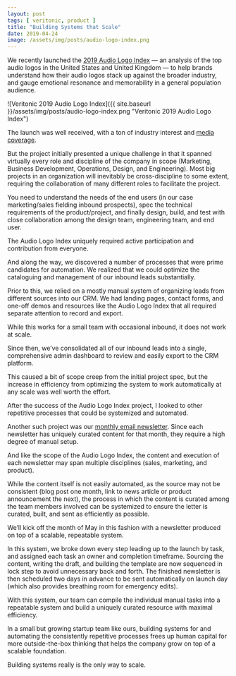```yaml
---
layout: post
tags: [ veritonic, product ]
title: "Building Systems that Scale"
date: 2019-04-24
image: /assets/img/posts/audio-logo-index.png
---
```


We recently launched the [2019 Audio Logo Index](https://veritonic.com/audio-logo-index) — an analysis of the top audio logos in the United States and United Kingdom — to help brands understand how their audio logos stack up against the broader industry, and gauge emotional resonance and memorability in a general population audience.

![Veritonic 2019 Audio Logo Index]({{ site.baseurl }}/assets/img/posts/audio-logo-index.png "Veritonic 2019 Audio Logo Index")

The launch was well received, with a ton of industry interest and [media coverage](https://www.thedrum.com/news/2019/04/09/libertys-jingle-climbs-the-audio-logo-index-it-doesn-t-hurt-mention-the-brand-four).

But the project initially presented a unique challenge in that it spanned virtually every role and discipline of the company in scope (Marketing, Business Development, Operations, Design, and Engineering).
Most big projects in an organization will inevitably be cross-discipline to some extent, requiring the collaboration of many different roles to facilitate the project.

You need to understand the needs of the end users (in our case marketing/sales fielding inbound prospects), spec the technical requirements of the product/project, and finally design, build, and test with close collaboration among the design team, engineering team, and end user.

The Audio Logo Index uniquely required active participation and contribution from everyone.

And along the way, we discovered a number of processes that were prime candidates for automation. We realized that we could optimize the cataloguing and management of our inbound leads substantially.

Prior to this, we relied on a mostly manual system of organizing leads from different sources into our CRM. We had landing pages, contact forms, and one-off demos and resources like the Audio Logo Index that all required separate attention to record and export.

While this works for a small team with occasional inbound, it does not work at scale.

Since then, we’ve consolidated all of our inbound leads into a single, comprehensive admin dashboard to review and easily export to the CRM platform.

This caused a bit of scope creep from the initial project spec, but the increase in efficiency from optimizing the system to work automatically at any scale was well worth the effort.

After the success of the Audio Logo Index project, I looked to other repetitive processes that could be systemized and automated.

Another such project was our [monthly email newsletter](https://veritonic.com/subscribe). Since each newsletter has uniquely curated content for that month, they require a high degree of manual setup.

And like the scope of the Audio Logo Index, the content and execution of each newsletter may span multiple disciplines (sales, marketing, and product).

While the content itself is not easily automated, as the source may not be consistent (blog post one month, link to news article or product announcement the next), the process in which the content is curated among the team members involved can be systemized to ensure the letter is curated, built, and sent as efficiently as possible.

We’ll kick off the month of May in this fashion with a newsletter produced on top of a scalable, repeatable system.

In this system, we broke down every step leading up to the launch by task, and assigned each task an owner and completion timeframe. Sourcing the content, writing the draft, and building the template are now sequenced in lock step to avoid unnecessary back and forth. The finished newsletter is then scheduled two days in advance to be sent automatically on launch day (which also provides breathing room for emergency edits).

With this system, our team can compile the individual manual tasks into a repeatable system and build a uniquely curated resource with maximal efficiency.

In a small but growing startup team like ours, building systems for and automating the consistently repetitive processes frees up human capital for more outside-the-box thinking that helps the company grow on top of a scalable foundation.

Building systems really is the only way to scale.
